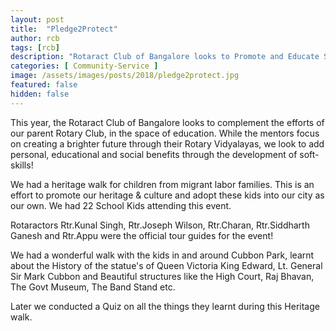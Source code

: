 ```yaml
---
layout: post
title:  "Pledge2Protect"
author: rcb
tags: [rcb]
description: "Rotaract Club of Bangalore looks to Promote and Educate School Kids about our Heritage and culture."
categories: [ Community-Service ]
image: /assets/images/posts/2018/pledge2protect.jpg
featured: false
hidden: false
---
```


This year, the Rotaract Club of Bangalore looks to complement the efforts of our parent Rotary Club, in the space of education.
While the mentors focus on creating a brighter future through their Rotary Vidyalayas, we look to add personal, educational and social benefits through the development of soft-skills!

We had a heritage walk for children from migrant labor families. This is an effort to promote our heritage & culture and adopt these kids into our city as our own.
We had 22 School Kids attending this event.

Rotaractors Rtr.Kunal Singh, Rtr.Joseph Wilson, Rtr.Charan, Rtr.Siddharth Ganesh and Rtr.Appu were the official tour guides for the event!

We had a wonderful walk with the kids in and around Cubbon Park, learnt about the History of the statue's of Queen Victoria King Edward, Lt. General Sir Mark Cubbon and Beautiful structures like the High Court, Raj Bhavan, The Govt Museum, The Band Stand etc.

Later we conducted a Quiz on all the things they learnt during this Heritage walk.
